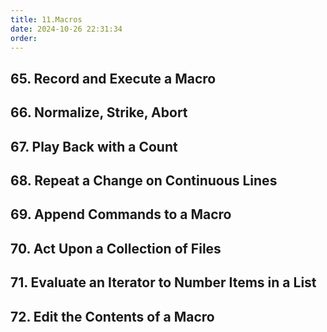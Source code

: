 ```yaml
---
title: 11.Macros
date: 2024-10-26 22:31:34
order:
---
```


## 65. Record and Execute a Macro

## 66. Normalize, Strike, Abort

## 67. Play Back with a Count

## 68. Repeat a Change on Continuous Lines

## 69. Append Commands to a Macro

## 70. Act Upon a Collection of Files

## 71. Evaluate an Iterator to Number Items in a List

## 72. Edit the Contents of a Macro

